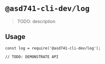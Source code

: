 # `@asd741-cli-dev/log`

> TODO: description

## Usage

```
const log = require('@asd741-cli-dev/log');

// TODO: DEMONSTRATE API
```
